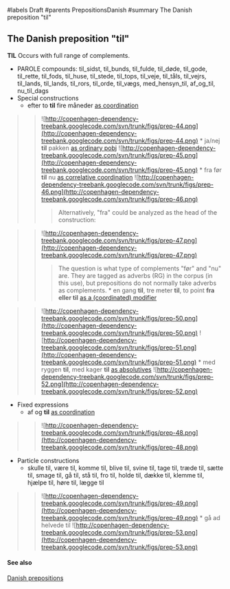 ﻿#labels Draft
#parents PrepositionsDanish
#summary The Danish preposition "til"


## The Danish preposition "til" ##

**TIL** Occurs with full range of complements.

  * PAROLE compounds: til\_sidst, til\_bunds, til\_fulde, til\_døde, til\_gode, til\_rette, til\_fods, til\_huse, til\_stede, til\_tops, til\_veje, til\_tåls, til\_vejrs, til\_lands, til\_lands, til\_rors, til\_orde, til\_vægs, med\_hensyn\_til, af\_og\_til, nu\_til\_dags
  * Special constructions
    * efter to **til** fire måneder [as coordination](analyzed.md)
> > ![http://copenhagen-dependency-treebank.googlecode.com/svn/trunk/figs/prep-44.png](http://copenhagen-dependency-treebank.googlecode.com/svn/trunk/figs/prep-44.png)
    * ja/nej **til** pakken [as ordinary pobj](analyzed.md)
> > ![http://copenhagen-dependency-treebank.googlecode.com/svn/trunk/figs/prep-45.png](http://copenhagen-dependency-treebank.googlecode.com/svn/trunk/figs/prep-45.png)
    * fra før **til** nu [as correlative coordination](analyzed.md)
> > ![http://copenhagen-dependency-treebank.googlecode.com/svn/trunk/figs/prep-46.png](http://copenhagen-dependency-treebank.googlecode.com/svn/trunk/figs/prep-46.png)
> > > Alternatively, "fra" could be analyzed as the head of the construction:

> > ![http://copenhagen-dependency-treebank.googlecode.com/svn/trunk/figs/prep-47.png](http://copenhagen-dependency-treebank.googlecode.com/svn/trunk/figs/prep-47.png)
> > > The question is what type of complements "før" and "nu" are. They are tagged as adverbs (RG) in the corpus (in this use), but prepositions do not normally take adverbs as complements.
    * en gang **til**, tre meter **til**, to point **fra eller til** [as a (coordinated) modifier](analyzed.md)

> > ![http://copenhagen-dependency-treebank.googlecode.com/svn/trunk/figs/prep-50.png](http://copenhagen-dependency-treebank.googlecode.com/svn/trunk/figs/prep-50.png) ![http://copenhagen-dependency-treebank.googlecode.com/svn/trunk/figs/prep-51.png](http://copenhagen-dependency-treebank.googlecode.com/svn/trunk/figs/prep-51.png)
    * med ryggen **til**, med kager **til** [as absolutives](analyzed.md)
> > ![http://copenhagen-dependency-treebank.googlecode.com/svn/trunk/figs/prep-52.png](http://copenhagen-dependency-treebank.googlecode.com/svn/trunk/figs/prep-52.png)
  * Fixed expressions
    * af og **til** [as coordination](analyzed.md)
> > ![http://copenhagen-dependency-treebank.googlecode.com/svn/trunk/figs/prep-48.png](http://copenhagen-dependency-treebank.googlecode.com/svn/trunk/figs/prep-48.png)
  * Particle constructions
    * skulle til, være til, komme til, blive til, svine til, tage til, træde til, sætte til, smage til, gå til, stå til, fro til, holde til, dække til, klemme til, hjælpe til, høre til, lægge til
> > ![http://copenhagen-dependency-treebank.googlecode.com/svn/trunk/figs/prep-49.png](http://copenhagen-dependency-treebank.googlecode.com/svn/trunk/figs/prep-49.png)
    * gå ad helvede til
> > ![http://copenhagen-dependency-treebank.googlecode.com/svn/trunk/figs/prep-53.png](http://copenhagen-dependency-treebank.googlecode.com/svn/trunk/figs/prep-53.png)


#### See also ####


[Danish prepositions](PrepositionsDanish.md)